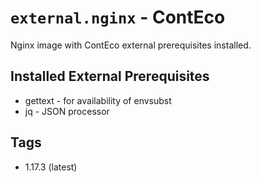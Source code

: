 # `external.nginx` - ContEco

Nginx image with ContEco external prerequisites installed.

## Installed External Prerequisites

* gettext - for availability of envsubst
* jq - JSON processor

## Tags

* 1.17.3 (latest)
